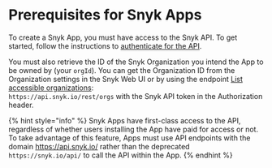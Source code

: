 # Prerequisites for Snyk Apps

To create a Snyk App, you must have access to the Snyk API. To get started, follow the instructions to [authenticate for the API](../rest-api/authentication-for-api/).

You must also retrieve the ID of the Snyk Organization you intend the App to be owned by (your `orgId`). You can get the Organization ID from the Organization settings in the Snyk Web UI or by using the endpoint [List accessible organizations](../reference/orgs.md#orgs): \
`https://api.snyk.io/rest/orgs` with the Snyk API token in the Authorization header.

{% hint style="info" %}
Snyk Apps have first-class access to the API, regardless of whether users installing the App have paid for access or not. To take advantage of this feature, Apps must use API endpoints with the domain https://api.snyk.io/ rather than the deprecated `https://snyk.io/api/` to call the API within the App.
{% endhint %}
